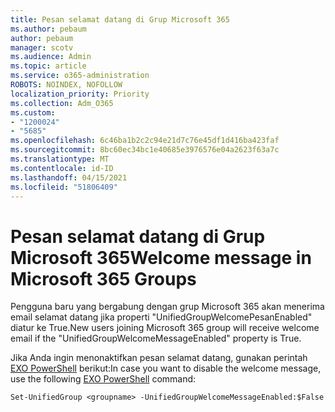 ```yaml
---
title: Pesan selamat datang di Grup Microsoft 365
ms.author: pebaum
author: pebaum
manager: scotv
ms.audience: Admin
ms.topic: article
ms.service: o365-administration
ROBOTS: NOINDEX, NOFOLLOW
localization_priority: Priority
ms.collection: Adm_O365
ms.custom:
- "1200024"
- "5685"
ms.openlocfilehash: 6c46ba1b2c2c94e21d7c76e45df1d416ba423faf
ms.sourcegitcommit: 8bc60ec34bc1e40685e3976576e04a2623f63a7c
ms.translationtype: MT
ms.contentlocale: id-ID
ms.lasthandoff: 04/15/2021
ms.locfileid: "51806409"
---
```

# <a name="welcome-message-in-microsoft-365-groups"></a><span data-ttu-id="51380-102">Pesan selamat datang di Grup Microsoft 365</span><span class="sxs-lookup"><span data-stu-id="51380-102">Welcome message in Microsoft 365 Groups</span></span>

<span data-ttu-id="51380-103">Pengguna baru yang bergabung dengan grup Microsoft 365 akan menerima email selamat datang jika properti "UnifiedGroupWelcomePesanEnabled" diatur ke True.</span><span class="sxs-lookup"><span data-stu-id="51380-103">New users joining Microsoft 365 group will receive welcome email if the "UnifiedGroupWelcomeMessageEnabled" property is True.</span></span>

<span data-ttu-id="51380-104">Jika Anda ingin menonaktifkan pesan selamat datang, gunakan perintah [EXO PowerShell](https://docs.microsoft.com/powershell/exchange/exchange-online/exchange-online-powershell-v2/exchange-online-powershell-v2?view=exchange-ps) berikut:</span><span class="sxs-lookup"><span data-stu-id="51380-104">In case you want to disable the welcome message, use the following [EXO PowerShell](https://docs.microsoft.com/powershell/exchange/exchange-online/exchange-online-powershell-v2/exchange-online-powershell-v2?view=exchange-ps) command:</span></span>

`
Set-UnifiedGroup <groupname> -UnifiedGroupWelcomeMessageEnabled:$False
`
